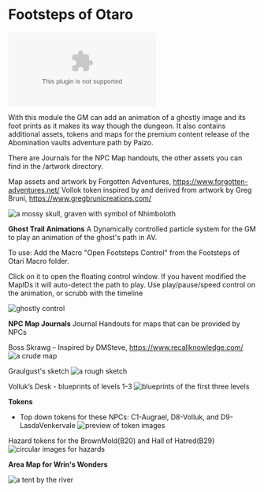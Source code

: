 # Footsteps of Otaro

![the latest version zip](https://img.shields.io/github/downloads/MarkPearce/footsteps-of-otari/latest/footsteps-of-otari.zip)




With this module the GM can add an animation of a ghostly image and its foot prints as it makes its way though the dungeon.
It also contains additional assets, tokens and maps for the premium content release of the Abomination vaults adventure path by Paizo.

There are Journals for the NPC Map handouts, the other assets you can find in the /artwork directory.

Map assets and artwork by Forgotten Adventures, https://www.forgotten-adventures.net/
Vollok token inspired by and derived from artwork by Greg Bruni, https://www.gregbrunicreations.com/

![a mossy skull, graven with symbol of Nhimboloth](https://i.imgur.com/o6GwHgJ.png)


**Ghost Trail Animations**
A Dynamically controlled particle system for the GM to play an animation of the ghost's path in AV.

To use: Add the Macro "Open Footsteps Control" from the Footsteps of Otari Macro folder.

Click on it to open the floating control window. If you havent modified the MapIDs it will auto-detect the path to play.
Use play/pause/speed control on the animation, or scrubb with the timeline

![ghostly control](https://i.imgur.com/0HckCh5.gif)

**NPC Map Journals**
Journal Handouts for maps that can be provided by NPCs

Boss Skrawg – Inspired by DMSteve, https://www.recallknowledge.com/
![a crude map](https://i.imgur.com/DkPCtHX.png)

Graulgust's sketch
![a rough sketch](https://i.imgur.com/GZFlb8s.png)

Volluk’s Desk - blueprints of levels 1-3
![blueprints of the first three levels](https://i.imgur.com/MSxc1bN.png)

**Tokens**
- Top down tokens for these NPCs: C1-Augrael, D8-Volluk, and D9-LasdaVenkervale
![preview of token images](https://i.imgur.com/cn26MuT.png)

Hazard tokens for the BrownMold(B20) and Hall of Hatred(B29)
![circular images for hazards](https://i.imgur.com/VfZln1I.png)

**Area Map for Wrin's Wonders**

![a tent by the river](https://i.imgur.com/1DFAtVv.png)

